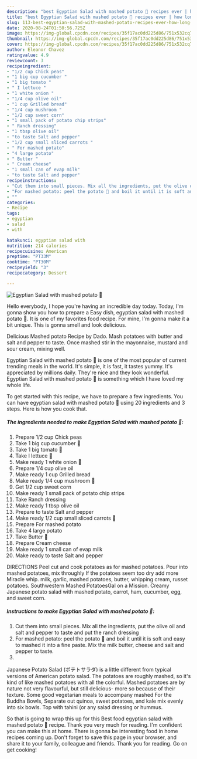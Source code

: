 ```yaml
---
description: "best Egyptian Salad with mashed potato 🥗 recipes ever | how long to cook Egyptian Salad with mashed potato 🥗"
title: "best Egyptian Salad with mashed potato 🥗 recipes ever | how long to cook Egyptian Salad with mashed potato 🥗"
slug: 113-best-egyptian-salad-with-mashed-potato-recipes-ever-how-long-to-cook-egyptian-salad-with-mashed-potato
date: 2020-08-24T01:50:56.725Z
image: https://img-global.cpcdn.com/recipes/35f17ac0dd225d86/751x532cq70/egyptian-salad-with-mashed-potato-🥗-recipe-main-photo.jpg
thumbnail: https://img-global.cpcdn.com/recipes/35f17ac0dd225d86/751x532cq70/egyptian-salad-with-mashed-potato-🥗-recipe-main-photo.jpg
cover: https://img-global.cpcdn.com/recipes/35f17ac0dd225d86/751x532cq70/egyptian-salad-with-mashed-potato-🥗-recipe-main-photo.jpg
author: Eleanor Chavez
ratingvalue: 4.9
reviewcount: 3
recipeingredient:
- "1/2 cup Chick peas"
- "1 big cup cucumber "
- "1 big tomato "
- " I lettuce "
- "1 white onion "
- "1/4 cup olive oil"
- "1 cup Grilled bread"
- "1/4 cup mushroom "
- "1/2 cup sweet corn"
- "1 small pack of potato chip strips"
- " Ranch dressing"
- "1 tbsp olive oil"
- "to taste Salt and pepper"
- "1/2 cup small sliced carrots "
- " For mashed potato"
- "4 large potato"
- " Butter "
- " Cream cheese"
- "1 small can of evap milk"
- "to taste Salt and pepper"
recipeinstructions:
- "Cut them into small pieces. Mix all the ingredients, put the olive oil and salt and pepper to taste and put the ranch dressing"
- "For mashed potato: peel the potato 🥔 and boil it until it is soft and easy to mashed it into a fine paste. Mix the milk butter, cheese and salt and pepper to taste."
- ""
categories:
- Recipe
tags:
- egyptian
- salad
- with

katakunci: egyptian salad with 
nutrition: 214 calories
recipecuisine: American
preptime: "PT33M"
cooktime: "PT30M"
recipeyield: "3"
recipecategory: Dessert

---
```



![Egyptian Salad with mashed potato 🥗](https://img-global.cpcdn.com/recipes/35f17ac0dd225d86/751x532cq70/egyptian-salad-with-mashed-potato-🥗-recipe-main-photo.jpg)

Hello everybody, I hope you're having an incredible day today. Today, I'm gonna show you how to prepare a Easy dish, egyptian salad with mashed potato 🥗. It is one of my favorites food recipe. For mine, I'm gonna make it a bit unique. This is gonna smell and look delicious.

Delicious Mashed potato Recipe by Dado. Mash potatoes with butter and salt and pepper to taste. Once mashed stir in the mayonnaise, mustard and sour cream, mixing well.

Egyptian Salad with mashed potato 🥗 is one of the most popular of current trending meals in the world. It's simple, it is fast, it tastes yummy. It's appreciated by millions daily. They're nice and they look wonderful. Egyptian Salad with mashed potato 🥗 is something which I have loved my whole life.


To get started with this recipe, we have to prepare a few ingredients. You can have egyptian salad with mashed potato 🥗 using 20 ingredients and 3 steps. Here is how you cook that.

<!--inarticleads1-->

##### The ingredients needed to make Egyptian Salad with mashed potato 🥗:

1. Prepare 1/2 cup Chick peas
1. Take 1 big cup cucumber 🥒
1. Take 1 big tomato 🍅
1. Take  I lettuce 🥬
1. Make ready 1 white onion 🧅
1. Prepare 1/4 cup olive oil
1. Make ready 1 cup Grilled bread
1. Make ready 1/4 cup mushroom 🍄
1. Get 1/2 cup sweet corn
1. Make ready 1 small pack of potato chip strips
1. Take  Ranch dressing
1. Make ready 1 tbsp olive oil
1. Prepare to taste Salt and pepper
1. Make ready 1/2 cup small sliced carrots 🥕
1. Prepare  For mashed potato
1. Take 4 large potato
1. Take  Butter 🧈
1. Prepare  Cream cheese
1. Make ready 1 small can of evap milk
1. Make ready to taste Salt and pepper


DIRECTIONS Peel cut and cook potatoes as for mashed potatoes. Pour into mashed potatoes, mix throughly If the potatoes seem too dry add more Miracle whip. milk, garlic, mashed potatoes, butter, whipping cream, russet potatoes. Southwestern Mashed PotatoesGal on a Mission. Creamy Japanese potato salad with mashed potato, carrot, ham, cucumber, egg, and sweet corn. 

<!--inarticleads2-->

##### Instructions to make Egyptian Salad with mashed potato 🥗:

1. Cut them into small pieces. Mix all the ingredients, put the olive oil and salt and pepper to taste and put the ranch dressing
1. For mashed potato: peel the potato 🥔 and boil it until it is soft and easy to mashed it into a fine paste. Mix the milk butter, cheese and salt and pepper to taste.
1. 


Japanese Potato Salad (ポテトサラダ) is a little different from typical versions of American potato salad. The potatoes are roughly mashed, so it&#39;s kind of like mashed potatoes with all the colorful. Mashed potatoes are by nature not very flavourful, but still delicious- more so because of their texture. Some good vegetarian meals to accompany mashed For the Buddha Bowls, Separate out quinoa, sweet potatoes, and kale mix evenly into six bowls. Top with tahini (or any salad dressing or hummus. 

So that is going to wrap this up for this Best food egyptian salad with mashed potato 🥗 recipe. Thank you very much for reading. I'm confident you can make this at home. There is gonna be interesting food in home recipes coming up. Don't forget to save this page in your browser, and share it to your family, colleague and friends. Thank you for reading. Go on get cooking!
